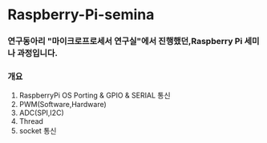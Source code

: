 # Raspberry-Pi-semina
### 연구동아리 "마이크로프로세서 연구실"에서 진행했던,Raspberry Pi 세미나 과정입니다.
### 개요
1. RaspberryPi OS Porting & GPIO & SERIAL 통신
2. PWM(Software,Hardware)
3. ADC(SPI,I2C)
4. Thread
5. socket 통신


